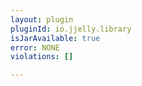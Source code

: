 ```yaml
---
layout: plugin
pluginId: io.jjelly.library
isJarAvailable: true
error: NONE
violations: []

---
```


